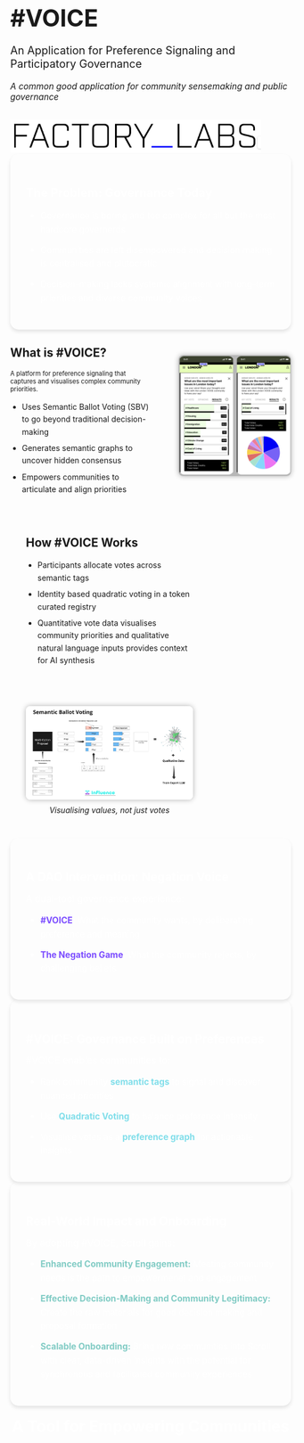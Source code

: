 <!-- Title Slide -->
<section>
  <h1 style="font-size: 3em; margin-bottom: 0.5em;">#VOICE</h1>
  <p style="font-size: 1.4em; margin-bottom: 1em;">An Application for Preference Signaling and Participatory Governance</p>
  <p style="font-style: italic; font-size: 1.1em; margin-bottom: 2em;">A common good application for community sensemaking and public governance</p>
  <img src="flabs.png" alt="Company Logo" style="max-width: 450px;">
</section>

<!-- The Problem -->
<section data-background-gradient="linear-gradient(45deg, #b71c1c, #c62828)">
  <div style="background: rgba(255,255,255,0.1); padding: 2em; border-radius: 15px; box-shadow: 0 4px 6px rgba(0,0,0,0.1);">
    <h2 style="color: #fff; margin-bottom: 0.8em;">The Problem: Governance Today</h2>
    <ul style="color: #fff; font-size: 1.1em; line-height: 1.6;">
      <li style="margin-bottom: 0.8em;">Governance is boring and too complex for all but the most hardcore governerds</li>
      <li style="margin-bottom: 0.8em;">Communities are left disempowered and decision making is centralised and plutocratic</li>
      <li>Decision-making lacks systemic alignment with long-term priorities and diverse community voices</li>
    </ul>
  </div>
</section>

<!-- What is #VOICE? -->
<section>
  <div style="display:flex; align-items:center; justify-content:space-between; flex-wrap:wrap;">
    <!-- Text Column -->
    <div style="flex:1; max-width:50%; text-align:left; padding-right:2em;">
      <h2>What is #VOICE?</h2>
      <p style="font-size:0.8em; max-width:100%; margin:auto;">A platform for preference signaling that captures and visualises complex community priorities.</p>
      <ul style="line-height:1.6; padding-left:1.5em;margin-top:1em;">
        <li style="margin-bottom:0.5em;">Uses Semantic Ballot Voting (SBV) to go beyond traditional decision-making</li>
        <li style="margin-bottom:0.5em;">Generates semantic graphs to uncover hidden consensus</li>
        <li>Empowers communities to articulate and align priorities</li>
      </ul>
    </div>
    <!-- Image Column -->
    <div style="flex:1; max-width:40%; text-align:center;">
      <img src="LVApp.png" alt="#VOICE App Screenshot" style="max-width:100%; border-radius:8px; box-shadow:0 0 10px rgba(0,0,0,0.3);">
    </div>
  </div>
</section>

<!-- How #VOICE Works -->
<section>
  <div style="display:flex; align-items:flex-start; justify-content:space-between; flex-wrap:wrap;">
    <div style="flex:1; min-width:300px; max-width:50%; text-align:left; padding: 2em;">
      <h2>How #VOICE Works</h2>
      <ul style="line-height:1.6; padding-left:1.5em;">
        <li style="margin-bottom:0.5em;">Participants allocate votes across semantic tags</li>
        <li style="margin-bottom:0.5em;">Identity based quadratic voting in a token curated registry</li>
        <li>Quantitative vote data visualises community priorities and qualitative natural language inputs provides context for AI synthesis</li>
      </ul>
    </div>
    <div style="flex:1; min-width:300px; max-width:40%; text-align:center; padding:2em;">
      <img src="SBV.jpg" alt="SBV concept illustration" style="max-width:100%; border-radius:8px; box-shadow:0 0 10px rgba(0,0,0,0.3);">
      <p style="font-style:italic; margin-top:0.5em;">Visualising values, not just votes</p>
    </div>
  </div>
</section>

<!-- Slide 4: Our Solution -->
<section data-background-gradient="linear-gradient(45deg, #1a237e, #311b92)">
  <div style="background: rgba(255,255,255,0.1); padding: 2em; border-radius: 15px; box-shadow: 0 4px 6px rgba(0,0,0,0.1);">
    <h2 style="color: #fff; margin-bottom: 0.8em;">A DAO Intervention: Negation Voice</h2>
    <p style="color: #fff; font-size: 1.2em; margin-bottom: 1em;">A dual-tool governance experience:</p>
    <ul style="color: #fff; font-size: 1.1em; line-height: 1.6;">
      <li style="margin-bottom: 0.8em;"><strong style="color: #7c4dff;">#VOICE</strong>: What the community wants, by deliberating preference and meaning</li>
      <li><strong style="color: #7c4dff;">The Negation Game</strong>: What the community rejects, by challenging beliefs</li>
    </ul>
  </div>
</section>

<!-- Slide 5: What is #VOICE? -->
<section data-background-gradient="linear-gradient(45deg, #006064, #00838f)">
  <div style="background: rgba(255,255,255,0.1); padding: 2em; border-radius: 15px; box-shadow: 0 4px 6px rgba(0,0,0,0.1);">
    <h2 style="color: #fff; margin-bottom: 0.8em;">#VOICE: Governance Built on Preferences</h2>
    <p style="color: #fff; font-size: 1.2em; margin-bottom: 1em;">#VOICE enables communities to:</p>
    <ul style="color: #fff; font-size: 1.1em; line-height: 1.6;">
      <li style="margin-bottom: 0.8em;">Rank community <strong style="color: #80deea">semantic tags</strong> to signal and discover nuanced priorities</li>
      <li style="margin-bottom: 0.8em;">Use <strong style="color: #80deea">Quadratic Voting</strong> to balance preference intensity</li>
      <li>Visualise votes as a <strong style="color: #80deea">preference graph</strong> for actionable insights</li>
    </ul>
  </div>
</section>

<!-- Real World Impact and Onboarding -->
<section data-background-gradient="linear-gradient(45deg, #004d40, #00695c)">
  <div style="background: rgba(255,255,255,0.1); padding: 2em; border-radius: 15px; box-shadow: 0 4px 6px rgba(0,0,0,0.1);">
    <h2 style="color: #fff; margin-bottom: 0.8em;">Real-World Impact and Onboarding</h2>
    <p style="color: #fff; font-size: 1.2em; margin-bottom: 1em;">By adopting #VOICE, Scroll gains:</p>
    <ul style="color: #fff; font-size: 1.1em; line-height: 1.6;">
      <li style="margin-bottom: 0.8em;"><strong style="color: #80cbc4;">Enhanced Community Engagement:</strong> Meeting community needs is the path to empowermenet and engagement</li>
      <li style="margin-bottom: 0.8em;"><strong style="color: #80cbc4;">Effective Decision-Making and Community Legitimacy:</strong> Create the raw materials for good decision making and proposal formation</li>
      <li><strong style="color: #80cbc4;">Scalable Onboarding:</strong> Bring new communities into Scroll with clear, data-driven insights with the potential for synchronous and facilitated community experiences</li>
    </ul>
  </div>
</section>

<!-- Background Image Slide -->
<section style="height: 100vh; display: flex; flex-direction: column; align-items: center;">
  <h2 style="margin: 20px 0; font-size: 2em; color: white;">A Tool for Empowering Communities</h2>
  <div style="flex: 1; display: flex; align-items: center; justify-content: center; width: 100%;">
    <img src="LV.png" style="max-width: 100%; max-height: calc(100vh - 100px); object-fit: contain;">
  </div>
</section>

<section>
  <div style="display:flex; align-items:center; justify-content:space-between; flex-wrap:wrap;">
    <div style="flex:1; max-width:50%; text-align:left; padding-right:2em;">
      <h2>Empowering Communities</h2>
      <p style="font-size:0.8em; margin-bottom:1em;">We're building a footprint with real community groups and building the practices to scale adoption of #VOICE in real communities</p>
      <ul style="line-height:1.6;">
        <li style="margin-bottom:0.8em;">A plan for scaling IRL interecntions through city halls and grassroots community groups.</li>
        <li style="margin-bottom:0.8em;">Real world community groups in Archway and Barking waiting to use it</li>
        <li style="margin-bottom:0.8em;">The potential for university links and public policy influence</li>
      </ul>
    </div>
    <div style="flex:1; max-width:45%; text-align:center;">
      <img src="LV.png" alt="Empowering Communities" style="max-width:100%; border-radius:8px; box-shadow:0 4px 6px rgba(0,0,0,0.1);">
    </div>
  </div>
</section>

<!-- Why Scroll? -->
<section data-background-gradient="linear-gradient(45deg, #1a237e, #311b92)">
  <div style="background: rgba(255,255,255,0.1); padding: 2em; border-radius: 15px; box-shadow: 0 4px 6px rgba(0,0,0,0.1);">
    <h2 style="color: #fff; margin-bottom: 0.8em;">Why Scroll?</h2>
    <ul style="color: #fff; font-size: 1.1em; line-height: 1.6;">
      <li style="margin-bottom: 0.8em;">A perfect environment to push the boundaries of participatory governance</li>
      <li style="margin-bottom: 0.8em;">An Ethereum-aligned strategy that touches on deep funding outcomes</li>
      <li>Support in building foundational governance infrastructure</li>
    </ul>
  </div>
</section>

<!-- Integration and Future Potential -->
<section>
  <div style="display:flex; align-items:center; justify-content:space-between; flex-wrap:wrap;">
    <!-- Text Column -->
    <div style="flex:1; max-width:50%; text-align:left; padding-right:2em;">
      <h2>Integration and Future Potential</h2>
      <ul style="line-height:1.6;">
        <li style="margin-bottom:0.5em;">Leave MINT and INFLUENCE integrated into Scroll’s governance stack</li>
        <li style="margin-bottom:0.5em;">Enable future integration with BANK for token distributions</li>
        <li>Build a robust ecosystem for participatory and scalable governance</li>
      </ul>
    </div>
    <!-- Image Column -->
    <div style="flex:1; max-width:40%; text-align:center;">
      <img src="FactoryDAOTools.png" alt="FactoryDAO Tools" style="max-width:100%; border-radius:8px; box-shadow:0 0 10px rgba(0,0,0,0.3);">
    </div>
  </div>
</section>

<!-- Roadmap to Delivery -->
<section>
  <h2>Roadmap to Delivery</h2>
  <ul style="line-height:1.6; padding-left:1.5em; text-align:left; max-width:60%; margin:auto;">
    <li style="margin-bottom:0.5em;"><strong>Phase One:</strong> Build (8 weeks)</li>
    <li style="margin-bottom:0.5em;"><strong>Phase Two:</strong> Deliver (12 weeks)</li>
    <li><strong>Phase Three:</strong> Report (4 weeks)</li>
  </ul>
</section>

<!-- YOUTUBE Slide -->
<section>
  <h2> The #VOICE App Flow Video</h2>
  <div style="text-align:center;">
    <iframe width="1280" height="720" src="https://www.youtube.com/embed/XSwPnEp8VPw?si=gHyqzmhLMyDyrDsZ" title="YouTube video player" frameborder  ="0" allow="accelerometer; autoplay; clipboard-write; encrypted-media; gyroscope; picture-in-picture; web-share" referrerpolicy="strict-origin-when-cross-origin" allowfullscreen></iframe>
  </div>
</section>

<!-- The Ask -->
<section>
  <h2>The Ask</h2>
  <ul style="line-height:1.6; padding-left:1.5em; text-align:left; max-width:60%; margin:auto;">
    <li style="margin-bottom:0.5em;">Support for completing development and deployment</li>
    <li style="margin-bottom:0.5em;">Collaboration in onboarding communities</li>
    <li>Adopt #VOICE to strengthen Scroll’s governance infrastructure</li>
  </ul>
</section>

<!-- Closing -->
<section>
  <h2>#VOICE</h2>
  <p style="font-size:1.3em;">Shape the future of governance with nuance, depth, and transparency</p>
  <p style="font-weight:bold; font-size:1.2em;">Join us in building lasting infrastructure for better decisions</p>
</section>
